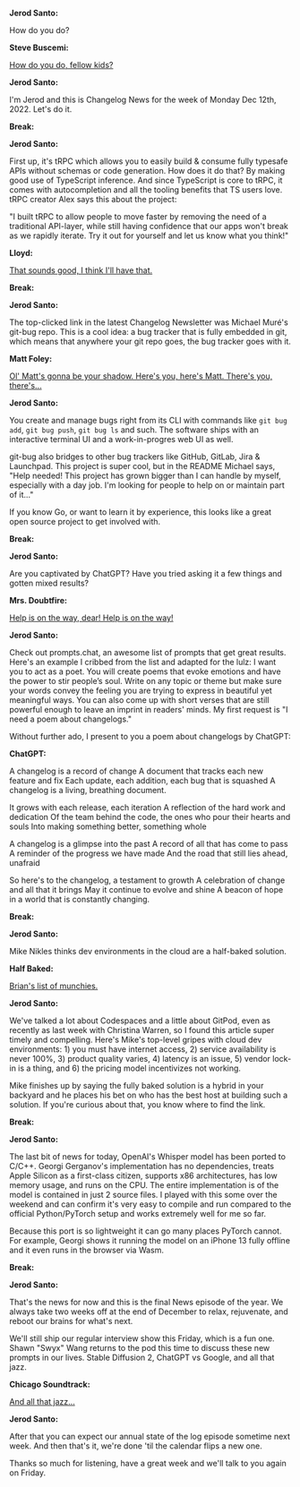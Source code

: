 **Jerod Santo:**

How do you do?

**Steve Buscemi:**

[How do you do, fellow kids?](https://www.youtube.com/watch?v=VMin0i_h8PI)

**Jerod Santo:**

I'm Jerod and this is Changelog News for the week of Monday Dec 12th, 2022. Let's do it.

**Break:**

**Jerod Santo:**

First up, it's tRPC which allows you to easily build & consume fully typesafe APIs without schemas or code generation. How does it do that? By making good use of TypeScript inference. And since TypeScript is core to tRPC, it comes with autocompletion and all the tooling benefits that TS users love. tRPC creator Alex says this about the project:

"I built tRPC to allow people to move faster by removing the need of a traditional API-layer, while still having confidence that our apps won't break as we rapidly iterate. Try it out for yourself and let us know what you think!"

**Lloyd:**

[That sounds good, I think I'll have that.](https://www.youtube.com/watch?v=aufzEgP97Kg)

**Break:**

**Jerod Santo:**

The top-clicked link in the latest Changelog Newsletter was Michael Muré's git-bug repo. This is a cool idea: a bug tracker that is fully embedded in git, which means that anywhere your git repo goes, the bug tracker goes with it.

**Matt Foley:**

[Ol' Matt's gonna be your shadow. Here's you, here's Matt. There's you, there's...](https://www.youtube.com/watch?v=Xv2VIEY9-A8)

**Jerod Santo:**

You create and manage bugs right from its CLI with commands like `git bug add`, `git bug push`, `git bug ls` and such. The software ships with an interactive terminal UI and a work-in-progres web UI as well.

git-bug also bridges to other bug trackers like GitHub, GitLab, Jira & Launchpad. This project is super cool, but in the README Michael says, "Help needed! This project has grown bigger than I can handle by myself, especially with a day job. I'm looking for people to help on or maintain part of it..."

If you know Go, or want to learn it by experience, this looks like a great open source project to get involved with.

**Break:**

**Jerod Santo:**

Are you captivated by ChatGPT? Have you tried asking it a few things and gotten mixed results?

**Mrs. Doubtfire:**

[Help is on the way, dear! Help is on the way!](https://www.youtube.com/watch?v=nGUORSB1V14)

**Jerod Santo:**

Check out prompts.chat, an awesome list of prompts that get great results. Here's an example I cribbed from the list and adapted for the lulz: I want you to act as a poet. You will create poems that evoke emotions and have the power to stir people’s soul. Write on any topic or theme but make sure your words convey the feeling you are trying to express in beautiful yet meaningful ways. You can also come up with short verses that are still powerful enough to leave an imprint in readers' minds. My first request is "I need a poem about changelogs."

Without further ado, I present to you a poem about changelogs by ChatGPT:

**ChatGPT:**

A changelog is a record of change
A document that tracks each new feature and fix
Each update, each addition, each bug that is squashed
A changelog is a living, breathing document.

It grows with each release, each iteration
A reflection of the hard work and dedication
Of the team behind the code, the ones who pour their hearts and souls
Into making something better, something whole

A changelog is a glimpse into the past
A record of all that has come to pass
A reminder of the progress we have made
And the road that still lies ahead, unafraid

So here's to the changelog, a testament to growth
A celebration of change and all that it brings
May it continue to evolve and shine
A beacon of hope in a world that is constantly changing.

**Break:**

**Jerod Santo:**

Mike Nikles thinks dev environments in the cloud are a half-baked solution.

**Half Baked:**

[Brian's list of munchies.](https://www.youtube.com/watch?v=dzIJNG5__8s)

**Jerod Santo:**

We've talked a lot about Codespaces and a little about GitPod, even as recently as last week with Christina Warren, so I found this article super timely and compelling. Here's Mike's top-level gripes with cloud dev environments: 1) you must have internet access, 2) service availability is never 100%, 3) product quality varies, 4) latency is an issue, 5) vendor lock-in is a thing, and 6) the pricing model incentivizes not working.

Mike finishes up by saying the fully baked solution is a hybrid in your backyard and he places his bet on who has the best host at building such a solution. If you're curious about that, you know where to find the link.

**Break:**

**Jerod Santo:**

The last bit of news for today, OpenAI's Whisper model has been ported to C/C++. Georgi Gerganov's implementation has no dependencies, treats Apple Silicon as a first-class citizen, supports x86 architectures, has low memory usage, and runs on the CPU. The entire implementation is of the model is contained in just 2 source files. I played with this some over the weekend and can confirm it's very easy to compile and run compared to the official Python/PyTorch setup and works extremely well for me so far.

Because this port is so lightweight it can go many places PyTorch cannot. For example, Georgi shows it running the model on an iPhone 13 fully offline and it even runs in the browser via Wasm.

**Break:**

**Jerod Santo:**

That's the news for now and this is the final News episode of the year. We always take two weeks off at the end of December to relax, rejuvenate, and reboot our brains for what's next.

We'll still ship our regular interview show this Friday, which is a fun one. Shawn "Swyx" Wang returns to the pod this time to discuss these new prompts in our lives. Stable Diffusion 2, ChatGPT vs Google, and all that jazz.

**Chicago Soundtrack:**

[And all that jazz...](https://www.youtube.com/watch?v=J_YaxIL8MvM)

**Jerod Santo:**

After that you can expect our annual state of the log episode sometime next week. And then that's it, we're done 'til the calendar flips a new one.

Thanks so much for listening, have a great week and we'll talk to you again on Friday.
